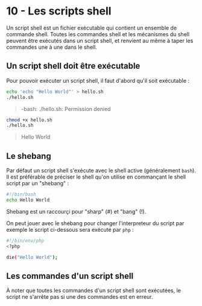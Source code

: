 # 10 - Les scripts shell

Un script shell est un fichier exécutable qui contient un ensemble de commande shell. Toutes les commandes shell et les mécanismes du shell peuvent être exécutés dans un script shell, et renvient au même à taper les commandes une à une dans le shell.

## Un script shell doit être exécutable

Pour pouvoir exécuter un script shell, il faut d'abord qu'il soit exécutable :

```bash
echo 'echo "Hello World"' > hello.sh
./hello.sh
```
> -bash: ./hello.sh: Permission denied

```bash
chmod +x hello.sh
./hello.sh
```
> Hello World

## Le shebang

Par défaut un script shell s'exécute avec le shell active (généralement `bash`). Il est préférable de préciser le shell qu'on utilise en commançant le shell script par un "shebang" :

```bash
#!/bin/bash
echo Hello World
```

Shebang est un raccourçi pour "sharp" (#) et "bang" (!).

On peut jouer avec le shebang pour changer l'interpreteur du script par exemple le script ci-dessous sera exécuté par `php` :

```bash
#!/bin/env/php
<?php

die("Hello World");
```

## Les commandes d'un script shell

À noter que toutes les commandes d'un script shell sont exécutées, le script ne s'arrête pas si une des commandes est en erreur.